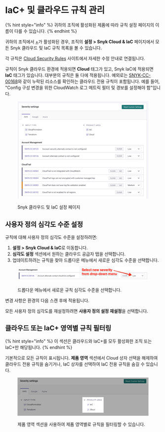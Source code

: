 # IaC+ 및 클라우드 규칙 관리

{% hint style="info" %}
귀하의 조직에 활성화된 제품에 따라 규칙 설정 페이지의 이름이 다를 수 있습니다.
{% endhint %}

귀하의 조직에서 [+](../iac+-code-to-cloud-capabilities/)가 활성화된 경우, 조직의 **설정 > Snyk Cloud & IaC** 페이지에서 모든 Snyk 클라우드 및 IaC 규칙 목록을 볼 수 있습니다.

각 규칙은 [Cloud Security Rules](https://security.snyk.io/rules/cloud/) 사이트에서 자세한 수정 안내로 연결됩니다.

규칙이 Snyk 클라우드 환경에 적용되면 **Cloud** 태그가 있고, Snyk IaC에 적용되면 **IaC** 태그가 있습니다. 대부분의 규칙은 둘 다에 적용됩니다. 예외로는 [SNYK-CC-00168](https://security.snyk.io/rules/cloud/SNYK-CC-00168)와 같이 누락된 리소스를 확인하는 클라우드 전용 규칙이 포함됩니다. 예를 들어, "Config 구성 변경을 위한 CloudWatch 로그 메트릭 필터 및 경보를 설정해야 함"입니다.

<figure><img src="../../../.gitbook/assets/snyk-cloud-and-iac-settings-page (1).png" alt="Snyk 클라우드 및 IaC 설정 페이지"><figcaption><p>Snyk 클라우드 및 IaC 설정 페이지</p></figcaption></figure>

## 사용자 정의 심각도 수준 설정

규칙에 대해 사용자 정의 심각도 수준을 설정하려면:

1. **설정 > Snyk Cloud & IaC**로 이동합니다.
2. **심각도 설정** 섹션에서 원하는 클라우드 공급자 탭을 선택합니다.
3. 업데이트하려는 규칙을 찾아 드롭다운 메뉴에서 새로운 심각도 수준을 선택합니다.

<figure><img src="../../../.gitbook/assets/snyk-cloud-and-iac-set-custom-severity-ui (1).png" alt="드롭다운 메뉴에서 새로운 규칙 심각도 수준을 선택합니다."><figcaption><p>드롭다운 메뉴에서 새로운 규칙 심각도 수준을 선택합니다.</p></figcaption></figure>

변경 사항은 환경의 다음 스캔 후에 적용됩니다.

모든 사용자 정의 심각도를 재설정하려면 **사용자 정의 설정 재설정**을 선택합니다.

## 클라우드 또는 IaC+ 영역별 규칙 필터링

{% hint style="info" %}
이 섹션은 클라우드와 IaC+를 모두 활성화한 조직 또는 IaC+만 해당됩니다.
{% endhint %}

기본적으로 모든 규칙이 표시됩니다. **제품 영역** 섹션에서 Cloud 상자 선택을 해제하여 클라우드 전용 규칙을 숨기거나, IaC 상자를 선택하여 IaC 전용 규칙을 숨길 수 있습니다.

<figure><img src="../../../.gitbook/assets/snyk-cloud-iac-rules-select-by-product.png" alt="제품 영역 섹션을 사용하여 제품 영역별로 규칙을 필터링할 수 있습니다."><figcaption><p>제품 영역 섹션을 사용하여 제품 영역별로 규칙을 필터링할 수 있습니다.</p></figcaption></figure>